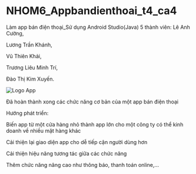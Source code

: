 # NHOM6_Appbandienthoai_t4_ca4
Làm app bán điện thoại_Sử dụng Android Studio(Java)
5 thành viên:
Lê Anh Cường,

Lương Trần Khánh,

Vũ Thiên Khải,

Trương Liêu Minh Trí,

Đào Thị Kim Xuyến.


![Logo App](https://github.com/VTkhai/NHOM6_Appbandienthoai_t4_ca4/assets/116328261/45c164e9-044d-4252-9201-d6e65ddc766c)



Đã hoàn thành xong các chức năng cơ bản của một app bán điện thoại 

Hướng phát triển: 

Biến app từ một cửa hàng nhỏ thành app lớn cho một công ty có thể kinh doanh về nhiều mặt hàng khác

Cải thiện lại giao diện app cho dễ tiếp cận người dùng hơn

Cải thiện hiệu năng tương tác giữa các chức năng

Thêm chức năng nâng cao như thông báo, thanh toán online,...
